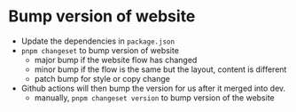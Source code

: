 # Bump version of website

- Update the dependencies in `package.json`
- `pnpm changeset` to bump version of website
  - major bump if the website flow has changed
  - minor bump if the flow is the same but the layout, content is different
  - patch bump for style or copy change
- Github actions will then bump the version for us after it merged into dev.
  - manually, `pnpm changeset version` to bump version of the website
